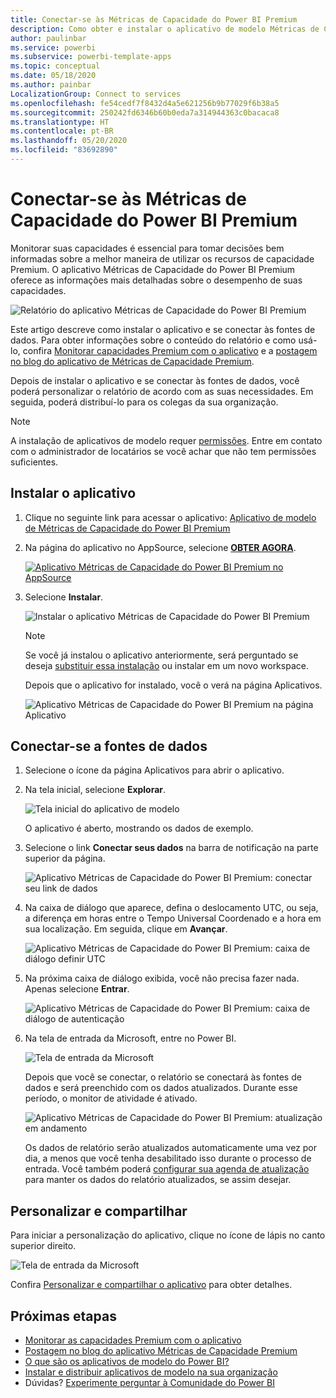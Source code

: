 ```yaml
---
title: Conectar-se às Métricas de Capacidade do Power BI Premium
description: Como obter e instalar o aplicativo de modelo Métricas de Capacidade do Power BI Premium e como se conectar aos dados
author: paulinbar
ms.service: powerbi
ms.subservice: powerbi-template-apps
ms.topic: conceptual
ms.date: 05/18/2020
ms.author: painbar
LocalizationGroup: Connect to services
ms.openlocfilehash: fe54cedf7f8432d4a5e621256b9b77029f6b38a5
ms.sourcegitcommit: 250242fd6346b60b0eda7a314944363c0bacaca8
ms.translationtype: HT
ms.contentlocale: pt-BR
ms.lasthandoff: 05/20/2020
ms.locfileid: "83692890"
---
```

# <a name="connect-to-power-bi-premium-capacity-metrics"></a>Conectar-se às Métricas de Capacidade do Power BI Premium
Monitorar suas capacidades é essencial para tomar decisões bem informadas sobre a melhor maneira de utilizar os recursos de capacidade Premium. O aplicativo Métricas de Capacidade do Power BI Premium oferece as informações mais detalhadas sobre o desempenho de suas capacidades.

![Relatório do aplicativo Métricas de Capacidade do Power BI Premium](media/service-connect-to-pbi-premium-capacity-metrics/service-pbi-premium-capacity-metrics-app-report.png)

Este artigo descreve como instalar o aplicativo e se conectar às fontes de dados. Para obter informações sobre o conteúdo do relatório e como usá-lo, confira [Monitorar capacidades Premium com o aplicativo](../service-admin-premium-monitor-capacity.md) e a [postagem no blog do aplicativo de Métricas de Capacidade Premium](https://powerbi.microsoft.com/blog/premium-capacity-metrics-app-new-health-center-with-kpis-to-explore-relevant-metrics-and-steps-to-mitigate-issues/).

Depois de instalar o aplicativo e se conectar às fontes de dados, você poderá personalizar o relatório de acordo com as suas necessidades. Em seguida, poderá distribuí-lo para os colegas da sua organização.

> [!NOTE]
> A instalação de aplicativos de modelo requer [permissões](./service-template-apps-install-distribute.md#prerequisites). Entre em contato com o administrador de locatários se você achar que não tem permissões suficientes.

## <a name="install-the-app"></a>Instalar o aplicativo

1. Clique no seguinte link para acessar o aplicativo: [Aplicativo de modelo de Métricas de Capacidade do Power BI Premium](https://app.powerbi.com/groups/me/getapps/services/pbi_pcmm.capacity-metrics-dxt)

1. Na página do aplicativo no AppSource, selecione [**OBTER AGORA**](https://app.powerbi.com/groups/me/getapps/services/pbi_pcmm.capacity-metrics-dxt).

    [![Aplicativo Métricas de Capacidade do Power BI Premium no AppSource](media/service-connect-to-pbi-premium-capacity-metrics/service-pbi-premium-capacity-metrics-app-appsource-get-it-now.png)](https://app.powerbi.com/groups/me/getapps/services/pbi_pcmm.capacity-metrics-dxt)

1. Selecione **Instalar**. 

    ![Instalar o aplicativo Métricas de Capacidade do Power BI Premium](media/service-connect-to-pbi-premium-capacity-metrics/service-pbi-premium-capacity-metric-select-install.png)

    > [!NOTE]
    > Se você já instalou o aplicativo anteriormente, será perguntado se deseja [substituir essa instalação](./service-template-apps-install-distribute.md#update-a-template-app) ou instalar em um novo workspace.

    Depois que o aplicativo for instalado, você o verá na página Aplicativos.

   ![Aplicativo Métricas de Capacidade do Power BI Premium na página Aplicativo](media/service-connect-to-pbi-premium-capacity-metrics/service-pbi-premium-capacity-metrics-app-apps-page-icon.png)

## <a name="connect-to-data-sources"></a>Conectar-se a fontes de dados

1. Selecione o ícone da página Aplicativos para abrir o aplicativo.

1. Na tela inicial, selecione **Explorar**.

   ![Tela inicial do aplicativo de modelo](media/service-connect-to-pbi-premium-capacity-metrics/service-pbi-premium-capacity-metrics-app-splash-screen.png)

   O aplicativo é aberto, mostrando os dados de exemplo.

1. Selecione o link **Conectar seus dados** na barra de notificação na parte superior da página.

   ![Aplicativo Métricas de Capacidade do Power BI Premium: conectar seu link de dados](media/service-connect-to-pbi-premium-capacity-metrics/service-pbi-premium-capacity-metrics-app-connect-data.png)

1. Na caixa de diálogo que aparece, defina o deslocamento UTC, ou seja, a diferença em horas entre o Tempo Universal Coordenado e a hora em sua localização. Em seguida, clique em **Avançar**.
  
   ![Aplicativo Métricas de Capacidade do Power BI Premium: caixa de diálogo definir UTC](media/service-connect-to-pbi-premium-capacity-metrics/service-pbi-premium-capacity-metrics-app-setutc-dialog.png)

1. Na próxima caixa de diálogo exibida, você não precisa fazer nada. Apenas selecione **Entrar**.

   ![Aplicativo Métricas de Capacidade do Power BI Premium: caixa de diálogo de autenticação](media/service-connect-to-pbi-premium-capacity-metrics/service-pbi-premium-capacity-metrics-app-authentication-dialog.png)

1. Na tela de entrada da Microsoft, entre no Power BI.

   ![Tela de entrada da Microsoft](media/service-connect-to-pbi-premium-capacity-metrics/service-pbi-premium-capacity-metrics-app-microsoft-login.png)

   Depois que você se conectar, o relatório se conectará às fontes de dados e será preenchido com os dados atualizados. Durante esse período, o monitor de atividade é ativado.

   ![Aplicativo Métricas de Capacidade do Power BI Premium: atualização em andamento](media/service-connect-to-pbi-premium-capacity-metrics/service-pbi-premium-capacity-metrics-app-refresh-monitor.png)

   Os dados de relatório serão atualizados automaticamente uma vez por dia, a menos que você tenha desabilitado isso durante o processo de entrada. Você também poderá [configurar sua agenda de atualização](./refresh-scheduled-refresh.md) para manter os dados do relatório atualizados, se assim desejar.

## <a name="customize-and-share"></a>Personalizar e compartilhar

Para iniciar a personalização do aplicativo, clique no ícone de lápis no canto superior direito.

 ![Tela de entrada da Microsoft](media/service-connect-to-pbi-premium-capacity-metrics/service-pbi-premium-capacity-metrics-app-customize.png)

Confira [Personalizar e compartilhar o aplicativo](./service-template-apps-install-distribute.md#customize-and-share-the-app) para obter detalhes.

## <a name="next-steps"></a>Próximas etapas
* [Monitorar as capacidades Premium com o aplicativo](../admin/service-admin-premium-monitor-capacity.md)
* [Postagem no blog do aplicativo Métricas de Capacidade Premium](https://powerbi.microsoft.com/blog/premium-capacity-metrics-app-new-health-center-with-kpis-to-explore-relevant-metrics-and-steps-to-mitigate-issues/)
* [O que são os aplicativos de modelo do Power BI?](./service-template-apps-overview.md)
* [Instalar e distribuir aplicativos de modelo na sua organização](./service-template-apps-install-distribute.md)
* Dúvidas? [Experimente perguntar à Comunidade do Power BI](https://community.powerbi.com/)